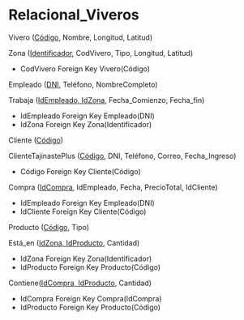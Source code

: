 # Relacional_Viveros

Vivero (<ins>Código</ins>, Nombre, Longitud, Latitud)

Zona (<ins>Identificador</ins>, CodVivero, Tipo, Longitud, Latitud)
- CodVivero Foreign Key Vivero(Código)

Empleado (<ins>DNI</ins>, Teléfono, NombreCompleto)

Trabaja (<ins>IdEmpleado, IdZona</ins>, Fecha_Comienzo, Fecha_fin)
- IdEmpleado Foreign Key Empleado(DNI)
- IdZona Foreign Key Zona(Identificador)

Cliente (<ins>Código</ins>)

ClienteTajinastePlus (<ins>Código</ins>, DNI, Teléfono, Correo, Fecha_Ingreso)
- Código Foreign Key Cliente(Código)

Compra (<ins>IdCompra</ins>, IdEmpleado, Fecha, PrecioTotal, IdCliente)
- IdEmpleado Foreign Key Empleado(DNI)
- IdCliente Foreign Key Cliente(Código)

Producto (<ins>Código</ins>, Tipo)

Está_en (<ins>IdZona, IdProducto</ins>, Cantidad)
- IdZona Foreign Key Zona(Identificador)
- IdProducto Foreign Key Producto(Código)

Contiene(<ins>IdCompra, IdProducto</ins>, Cantidad)
- IdCompra Foreign Key Compra(IdCompra)
- IdProducto Foreign Key Producto(Código)
